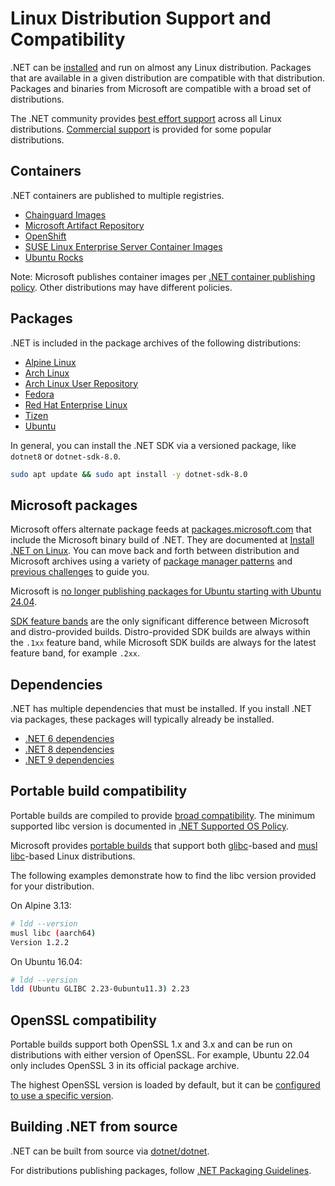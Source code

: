 # Linux Distribution Support and Compatibility

.NET can be [installed](https://learn.microsoft.com/dotnet/core/install/linux) and run on almost any Linux distribution. Packages that are available in a given distribution are compatible with that distribution. Packages and binaries from Microsoft are compatible with a broad set of distributions.

The .NET community provides [best effort support](./os-lifecycle-policy.md) across all Linux distributions. [Commercial support](support.md) is provided for some popular distributions.

## Containers

.NET containers are published to multiple registries.

- [Chainguard Images](https://images.chainguard.dev/directory/image/dotnet-sdk/versions)
- [Microsoft Artifact Repository](https://mcr.microsoft.com/catalog?search=dotnet/)
- [OpenShift](https://developers.redhat.com/blog/2018/07/05/deploy-dotnet-core-apps-openshift)
- [SUSE Linux Enterprise Server Container Images](https://registry.suse.com/repositories?languages%5B%5D=dotnet)
- [Ubuntu Rocks](https://hub.docker.com/r/ubuntu/dotnet-aspnet)

Note: Microsoft publishes container images per [.NET container publishing policy](https://github.com/dotnet/dotnet-docker/blob/main/documentation/supported-platforms.md). Other distributions may have different policies.

## Packages

.NET is included in the package archives of the following distributions:

- [Alpine Linux](https://pkgs.alpinelinux.org/packages?name=dotnet*)
- [Arch Linux](https://archlinux.org/packages/?q=dotnet)
- [Arch Linux User Repository](https://aur.archlinux.org/packages?K=dotnet)
- [Fedora](https://packages.fedoraproject.org/search?query=dotnet)
- [Red Hat Enterprise Linux](https://access.redhat.com/documentation/en-us/net/6.0)
- [Tizen](https://developer.samsung.com/tizen/About-Tizen.NET/Tizen.NET.html)
- [Ubuntu](https://packages.ubuntu.com/search?keywords=dotnet)

In general, you can install the .NET SDK via a versioned package, like `dotnet8` or `dotnet-sdk-8.0`.

```bash
sudo apt update && sudo apt install -y dotnet-sdk-8.0
```

## Microsoft packages

Microsoft offers alternate package feeds at [packages.microsoft.com](http://packages.microsoft.com/) that include the Microsoft binary build of .NET.
They are documented at [Install .NET on Linux](https://learn.microsoft.com/dotnet/core/install/linux).
You can move back and forth between distribution and Microsoft archives using a variety of [package manager patterns](https://learn.microsoft.com/dotnet/core/install/linux-package-mixup) and [previous challenges](https://github.com/dotnet/core/issues/7699) to guide you.

Microsoft is [no longer publishing packages for Ubuntu starting with Ubuntu 24.04](https://github.com/dotnet/core/discussions/9258).

[SDK feature bands](https://learn.microsoft.com/en-us/dotnet/core/releases-and-support#feature-bands-sdk-only) are the only significant difference between Microsoft and distro-provided builds. Distro-provided SDK builds are always within the `.1xx` feature band, while Microsoft SDK builds are always for the latest feature band, for example `.2xx`.

## Dependencies

.NET has multiple dependencies that must be installed. If you install .NET via packages, these packages will typically already be installed.

- [.NET 6 dependencies](./release-notes/6.0/linux-packages.md)
- [.NET 8 dependencies](./release-notes/8.0/linux-packages.md)
- [.NET 9 dependencies](./release-notes/9.0/os-packages.md)

## Portable build compatibility

Portable builds are compiled to provide [broad compatibility](https://github.com/dotnet/runtime/issues/83428). The minimum supported libc version is documented in [.NET Supported OS Policy](./os-lifecycle-policy.md).

Microsoft provides [portable builds](https://dotnet.microsoft.com/download/dotnet) that support both [glibc](https://www.gnu.org/software/libc/)-based and [musl libc](https://musl.libc.org/)-based Linux distributions.

The following examples demonstrate how to find the libc version provided for your distribution.

On Alpine 3.13:

```bash
# ldd --version
musl libc (aarch64)
Version 1.2.2
```

On Ubuntu 16.04:

```bash
# ldd --version
ldd (Ubuntu GLIBC 2.23-0ubuntu11.3) 2.23
```

## OpenSSL compatibility

Portable builds support both OpenSSL 1.x and 3.x and can be run on distributions with either version of OpenSSL. For example, Ubuntu 22.04 only includes OpenSSL 3 in its official package archive.

The highest OpenSSL version is loaded by default, but it can be [configured to use a specific version](https://github.com/dotnet/runtime/issues/79153#issuecomment-1335476471).

## Building .NET from source

.NET can be built from source via [dotnet/dotnet](https://github.com/dotnet/dotnet).

For distributions publishing packages, follow [.NET Packaging Guidelines](https://learn.microsoft.com/dotnet/core/distribution-packaging#recommended-packages).
